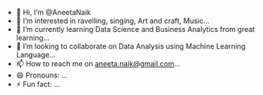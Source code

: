 - 👋 Hi, I’m @AneetaNaik
- 👀 I’m interested in ravelling, singing, Art and craft, Music...
- 🌱 I’m currently learning Data Science and Business Analytics from great learning...
- 💞️ I’m looking to collaborate on Data Analysis using Machine Learning Language...
- 📫 How to reach me on aneeta.naik@gmail.com...
- 😄 Pronouns: ...
- ⚡ Fun fact:  ...

<!---
AneetaNaik/AneetaNaik is a ✨ special ✨ repository because its `README.md` (this file) appears on your GitHub profile.
You can click the Preview link to take a look at your changes.
--->
